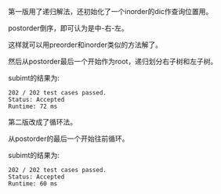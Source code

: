 第一版用了递归解法，还初始化了一个inorder的dic作查询位置用。

postorder倒序，即可认为是中-右-左。

这样就可以用preorder和inorder类似的方法解了。

然后从postorder最后一个开始作为root，递归划分右子树和左子树。

subimt的结果为:
```
202 / 202 test cases passed.
Status: Accepted
Runtime: 72 ms
```

第二版改成了循环法。

从postorder的最后一个开始往前循环。

subimt的结果为:
```
202 / 202 test cases passed.
Status: Accepted
Runtime: 60 ms
```

